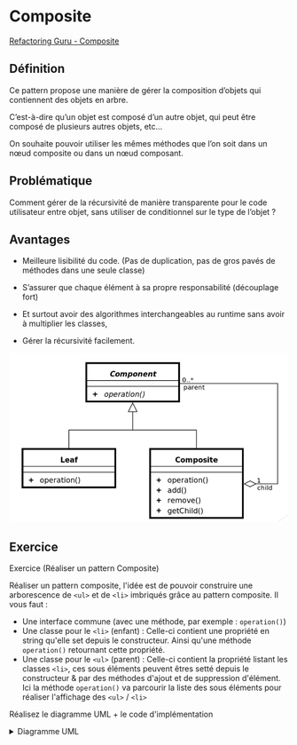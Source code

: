 # Composite
[Refactoring Guru - Composite](https://refactoring.guru/design-patterns/composite)

## Définition

Ce pattern propose une manière de gérer la composition d’objets qui contiennent des objets en arbre.

C’est-à-dire qu’un objet est composé d’un autre objet, qui peut être composé de plusieurs autres objets, etc…

On souhaite pouvoir utiliser les mêmes méthodes que l’on soit dans un nœud composite ou dans un nœud composant.

## Problématique

Comment gérer de la récursivité de manière transparente pour le code utilisateur entre objet, sans utiliser de conditionnel sur le type de l’objet ?

## Avantages

- Meilleure lisibilité du code. (Pas de duplication, pas de gros pavés de méthodes dans une seule classe)
 
- S’assurer que chaque élément à sa propre responsabilité (découplage fort)
 
- Et surtout avoir des algorithmes interchangeables au runtime sans avoir à multiplier les classes,
 
- Gérer la récursivité facilement.

![UML Composite](https://raw.githubusercontent.com/kbrdn1/Design-Patterns-TS/main/assets/UML-Composite.png)

## Exercice

Exercice (Réaliser un pattern Composite)

Réaliser un pattern composite, l'idée est de pouvoir construire une arborescence de `<ul>` et de `<li>` imbriqués grâce au pattern composite. Il vous faut :

- Une interface commune (avec une méthode, par exemple : `operation()`)
- Une classe pour le `<li>` (enfant) : Celle-ci contient une propriété en string qu'elle set depuis le constructeur. Ainsi qu'une méthode `operation()` retournant cette propriété.
- Une classe pour le `<ul>` (parent) : Celle-ci contient la propriété listant les classes `<li>`, ces sous éléments peuvent êtres setté depuis le constructeur & par des méthodes d'ajout et de suppression d'élément. Ici la méthode `operation()` va parcourir la liste des sous éléments pour réaliser l'affichage des `<ul>` / `<li>`

Réalisez le diagramme UML + le code d'implémentation

<details>
<summary>Diagramme UML</summary>

```mermaid
classDiagram
    IComponent <|-- Li
    IComponent <|-- Ul
    IComponent : +operation()
    Li : +operation()
    Ul : +operation()
    Ul : +add()
    Ul : +remove()
```

</details>